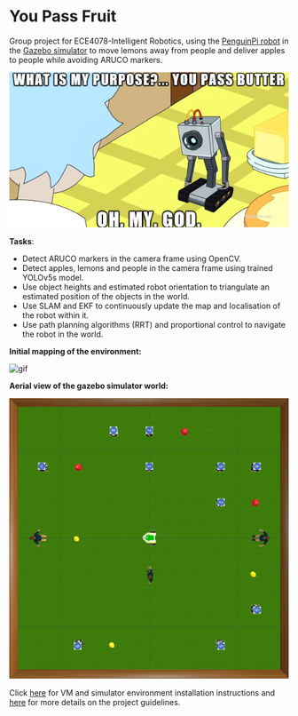 # You Pass Fruit

Group project for ECE4078-Intelligent Robotics, using the [PenguinPi robot](https://cirrusrobotics.com.au/products/penguinpi/) in the [Gazebo simulator](http://gazebosim.org/) to move lemons away from people and deliver apples to people while avoiding ARUCO markers.



![butter](media/butter-meme.png)

**Tasks**:

- Detect ARUCO markers in the camera frame using OpenCV.
- Detect apples, lemons and people in the camera frame using trained YOLOv5s model.
- Use object heights and estimated robot orientation to triangulate an estimated position of the objects in the world.
- Use SLAM and EKF to continuously update the map and localisation of the robot within it.
- Use path planning algorithms (RRT) and proportional control to navigate the robot in the world.

**Initial mapping of the environment:**

![gif](media/robot_operation.gif)

**Aerial view of the gazebo simulator world:**

![map](media/map_aerial.png)

Click [here](https://github.com/tianleimin/ECE4078_Lab_2021/blob/main/Week01-02/InstallationGuide.md) for VM and simulator environment installation instructions and [here](https://github.com/tianleimin/ECE4078_Lab_2021/) for more details on the project guidelines.